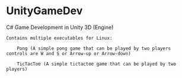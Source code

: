 # UnityGameDev
 C# Game Development in Unity 3D (Engine)
    
    Contains multiple executables for Linux:

        Pong (A simple pong game that can be played by two players controls are W and S or Arrow-up or Arrow-down)

        TicTacToe (A simple tictactoe game that can be played by two players)
